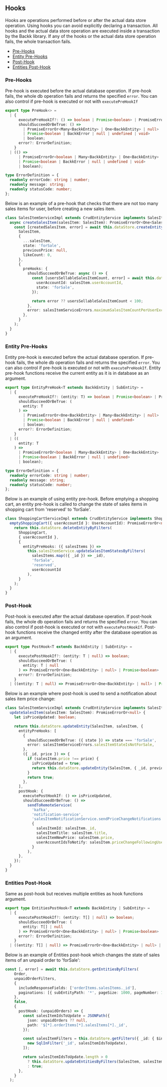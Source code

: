 ## Hooks

Hooks are operations performed before or after the actual data store operation. Using hooks you can avoid
explicitly declaring a transaction. All hooks and the actual data store operation are executed inside a transaction
by the Backk library. If any of the hooks or the actual data store operation fails, the whole transaction fails.

- [Pre-Hooks](#pre-hooks)
- [Entity Pre-Hooks](#entity-pre-hooks)
- [Post-Hook](#post-hook)
- [Entities Post-Hook](#entities-post-hook)

### <a name="pre-hooks"></a>Pre-Hooks
Pre-hook is executed before the actual database operation. If pre-hook fails, the whole db operation fails and
returns the specified `error`. You can also control if pre-hook is executed or not with `executePreHookIf`

```ts
export type PreHook<> =
  | {
      executePreHookIf?: () => boolean | Promise<boolean> | PromiseErrorOr<boolean>;
      shouldSucceedOrBeTrue: () =>
        | PromiseErrorOr<Many<BackkEntity> | One<BackkEntity> | null>
        | Promise<boolean | BackkError | null | undefined | void>
        | boolean;
      error?: ErrorDefinition;
    }
  | (() =>
      | PromiseErrorOr<boolean | Many<BackkEntity> | One<BackkEntity> | null>
      | Promise<boolean | BackkError | null | undefined | void>
      | boolean);

type ErrorDefinition = {
  readonly errorCode: string | number;
  readonly message: string;
  readonly statusCode: number;
};
```

Below is an example of a pre-hook that checks that there are not too many sales items for user, before 
creating a new sales item.

```ts
class SalesItemServiceImpl extends CrudEntityService implements SalesItemService {
  async createSalesItem(salesItem: SalesItem): PromiseErrorOr<One<SalesItem>> {
    const [createdSalesItem, error] = await this.dataStore.createEntity(
      SalesItem,
      {
        ...salesItem,
        state: 'forSale',
        previousPrice: null,
        likeCount: 0,
      },
      {
        preHooks: {
          shouldSucceedOrBeTrue: async () => {
            const [usersSellableSalesItemCount, error] = await this.dataStore.getEntityCount(SalesItem, {
              userAccountId: salesItem.userAccountId,
              state: 'forSale',
            });

            return error ?? usersSellableSalesItemCount < 100;
          },
          error: salesItemServiceErrors.maximumSalesItemCountPerUserExceeded,
        },
      }
    );
  }
}
```

### <a name="entity-pre-hooks"></a>Entity Pre-Hooks
Entity pre-hook is executed before the actual database operation. If pre-hook fails, the whole db operation fails and
returns the specified `error`. You can also control if pre-hook is executed or not with `executePreHookIf`.
Entity pre-hook functions receive the current entity as it is in database as an argument.

```ts
export type EntityPreHook<T extends BackkEntity | SubEntity> =
  | {
      executePreHookIf?: (entity: T) => boolean | Promise<boolean> | PromiseErrorOr<boolean>;
      shouldSucceedOrBeTrue: (
        entity: T
      ) =>
        | PromiseErrorOr<One<BackkEntity> | Many<BackkEntity> | null>
        | Promise<boolean | BackkError | null | undefined>
        | boolean;
      error?: ErrorDefinition;
    }
  | ((
      entity: T
    ) =>
      | PromiseErrorOr<boolean | Many<BackkEntity> | One<BackkEntity> | null>
      | Promise<boolean | BackkError | null | undefined>
      | boolean);

type ErrorDefinition = {
  readonly errorCode: string | number;
  readonly message: string;
  readonly statusCode: number;
};
```

Below is an example of using entity pre-hook. Before emptying a shopping cart, an entity pre-hook is called
to change the state of sales items in shopping cart from 'reserved' to 'forSale'.

```ts
class ShoppingCartServiceImpl extends CrudEntityService implements ShoppingCartService {
  emptyShoppingCart({ userAccountId }: UserAccountId): PromiseErrorOr<null> {
    return this.dataStore.deleteEntityByFilters(
      ShoppingCart,
      { userAccountId },
      {
        entityPreHooks: ({ salesItems }) =>
          this.salesItemService.updateSalesItemStatesByFilters(
            salesItems.map(({ _id }) => _id),
            'forSale',
            'reserved',
            userAccountId
          ),
      }
    );
  }
}
```

### <a name="post-hook"></a>Post-Hook
Post-hook is executed after the actual database operation. If post-hook fails, the whole db operation fails and
returns the specified `error`. You can also control if post-hook is executed or not with `executePostHookIf`.
Post-hook functions receive the changed entity after the database operation as an argument.

```ts
export type PostHook<T extends BackkEntity | SubEntity> =
  | {
      executePostHookIf?: (entity: T | null) => boolean;
      shouldSucceedOrBeTrue: (
        entity: T | null
      ) => PromiseErrorOr<One<BackkEntity> | null> | Promise<boolean> | boolean;
      error?: ErrorDefinition;
    }
  | ((entity: T | null) => PromiseErrorOr<One<BackkEntity> | null> | Promise<boolean> | boolean);
```

Below is an example where post-hook is used to send a notification about sales item price change:

```ts
class SalesItemServiceImpl extends CrudEntityService implements SalesItemService {
  updateSalesItem(salesItem: SalesItem): PromiseErrorOr<null> {
    let isPriceUpdated: boolean;

    return this.dataStore.updateEntity(SalesItem, salesItem, {
      entityPreHooks: [
        {
          shouldSucceedOrBeTrue: ({ state }) => state === 'forSale',
          error: salesItemServiceErrors.salesItemStateIsNotForSale,
        },
        ({ _id, price }) => {
          if (salesItem.price !== price) {
            isPriceUpdated = true;
            return this.dataStore.updateEntity(SalesItem, { _id, previousPrice: price });
          }
          return true;
        },
      ],
      postHook: {
        executePostHookIf: () => isPriceUpdated,
        shouldSucceedOrBeTrue: () =>
          sendToRemoteService(
            'kafka',
            'notification-service',
            'salesItemNotificationService.sendPriceChangeNotifications',
            {
              salesItemId: salesItem._id,
              salesItemTitle: salesItem.title,
              salesItemNewPrice: salesItem.price,
              userAccountIdsToNotify: salesItem.priceChangeFollowingUserAccountIds,
            }
          ),
      },
    });
  }
}
```

### <a name="entities-post-hook"></a>Entities Post-Hook
Same as post-hook but receives multiple entities as hook functions argument.

```ts
export type EntitiesPostHook<T extends BackkEntity | SubEntity> =
  | {
      executePostHookIf?: (entity: T[] | null) => boolean;
      shouldSucceedOrBeTrue: (
        entity: T[] | null
      ) => PromiseErrorOr<One<BackkEntity> | null> | Promise<boolean> | boolean;
      error?: ErrorDefinition;
    }
  | ((entity: T[] | null) => PromiseErrorOr<One<BackkEntity> | null> | Promise<boolean> | boolean);
```

Below is an example of Entities post-hook which changes the state of sales items of an unpaid order to 'forSale':

```ts
const [, error] = await this.dataStore.getEntitiesByFilters(
    Order,
    unpaidOrderFilters,
    {
      includeResponseFields: ['orderItems.salesItems._id'],
      paginations: [{ subEntityPath: '*', pageSize: 1000, pageNumber: 1 }],
    },
    false,
    {
      postHook: (unpaidOrders) => {
        const salesItemIdsToUpdate = JSONPath({
          json: unpaidOrders ?? null,
          path: '$[*].orderItems[*].salesItems[*]._id',
        });

        const salesItemFilters = this.dataStore.getFilters({ _id: { $in: salesItemIdsToUpdate } }, [
          new SqlInFilter('_id', salesItemIdsToUpdate),
        ]);

        return salesItemIdsToUpdate.length > 0
          ? this.dataStore.updateEntitiesByFilters(SalesItem, salesItemFilters, { state: 'forSale' })
          : true;
      },
    }
  );
```
